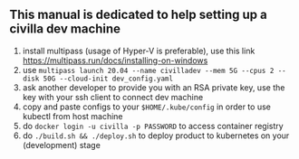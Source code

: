 ## This manual is dedicated to help setting up a civilla dev machine

1. install multipass (usage of Hyper-V is preferable), use this link https://multipass.run/docs/installing-on-windows
2. use `multipass launch 20.04 --name civilladev --mem 5G --cpus 2 --disk 50G --cloud-init dev_config.yaml`
3. ask another developer to provide you with an RSA private key, use the key with your ssh client to connect dev machine
4. copy and paste configs to your `$HOME/.kube/config` in order to use kubectl from host machine
4. do `docker login -u civilla -p PASSWORD` to access container registry
5. do `./build.sh && ./deploy.sh` to deploy product to kubernetes on your (development) stage
